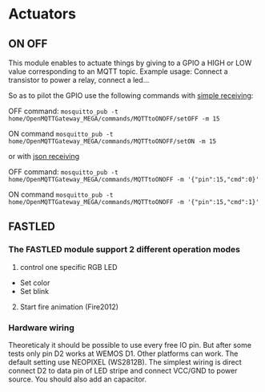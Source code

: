 # Actuators
## ON OFF
This module enables to actuate things by giving to a GPIO a HIGH or LOW value corresponding to an MQTT topic.
Example usage: Connect a transistor to power a relay, connect a led...

So as to pilot the GPIO use the following commands with [simple receiving](../upload/pio.md#api):

OFF command:
`mosquitto_pub -t home/OpenMQTTGateway_MEGA/commands/MQTTtoONOFF/setOFF -m 15`

ON command
`mosquitto_pub -t home/OpenMQTTGateway_MEGA/commands/MQTTtoONOFF/setON -m 15`

or with [json receiving](../upload/pio.md#api)

OFF command:
`mosquitto_pub -t home/OpenMQTTGateway_MEGA/commands/MQTTtoONOFF -m '{"pin":15,"cmd":0}'`

ON command
`mosquitto_pub -t home/OpenMQTTGateway_MEGA/commands/MQTTtoONOFF -m '{"pin":15,"cmd":1}'`

## FASTLED
### The FASTLED module support 2 different operation modes
1. control one specific RGB LED
* Set color
* Set blink

2. Start fire animation (Fire2012)

### Hardware wiring
Theoreticaly it should be possible to use every free IO pin. But after some tests only pin D2 works at WEMOS D1. Other platforms can work.
The default setting use NEOPIXEL (WS2812B). The simplest wiring is direct connect D2 to data pin of LED stripe and connect VCC/GND to power source. You should also add an capacitor.





